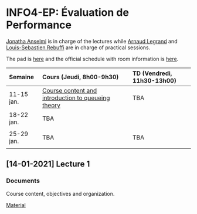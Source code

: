 # INFO4-EP: Évaluation de Performance

[Jonatha Anselmi](mailto:jonatha.anselmi@inria.fr) is in charge of the
lectures while [Arnaud Legrand](mailto:arnaud.legrand@imag.fr) and [Louis-Sebastien Rebuffi](mailto:louis-sebastien.rebuffi@ens-lyon.fr) are in
charge of practical sessions.

The pad is [here](http://pads.univ-grenoble-alpes.fr/p/INFO4_EP)
and the official schedule with room information is
[here](http://redirect.univ-grenoble-alpes.fr/ADE_ETUDIANTS_POLYTECH).


| Semaine    | Cours (Jeudi, 8h00-9h30)                                                | TD (Vendredi, 11h30-13h00)                                                                |
|:-----------|:--------------------------------------------------------------------------|:-----------------------------------------------------------------------------------------|
| 11-15 jan. |  [Course content and introduction to queueing theory](#14-01-2021-lecture-1)     | TBA
| 18-22 jan. | TBA   |                                                                              
      |
| 25-29 jan. | TBA   | TBA
      |
                                                                                    


## [14-01-2021] Lecture 1
### Documents

Course content, objectives and organization.

[Material](https://github.com/jonatha-anselmi/INFO4-EP/blob/main/RICM4_EP_01_intro.pdf)

